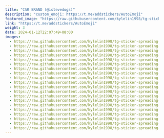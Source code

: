 ```yaml
---
title: "CAR BRAND (@istevedogs)"
description: "custom_emoji: https://t.me/addstickers/AutoEmoji"
featured_image: "https://raw.githubusercontent.com/kylelin1998/tg-sticker-spreading-worldwide-images/main/img/1b8f5bad-8d44-44b7-8353-9441d890910d.jpg"
link: "https://t.me/addstickers/AutoEmoji"
weight: 3
date: 2024-01-12T22:07:49+08:00
images:
  - https://raw.githubusercontent.com/kylelin1998/tg-sticker-spreading-worldwide-images/main/img/1b8f5bad-8d44-44b7-8353-9441d890910d.jpg
  - https://raw.githubusercontent.com/kylelin1998/tg-sticker-spreading-worldwide-images/main/img/f9868ce7-e66f-48cd-b479-4053d96466bb.jpg
  - https://raw.githubusercontent.com/kylelin1998/tg-sticker-spreading-worldwide-images/main/img/965a07e3-e901-42d6-b60e-3d035fdab0a3.jpg
  - https://raw.githubusercontent.com/kylelin1998/tg-sticker-spreading-worldwide-images/main/img/1683ca24-0fbf-47fe-8ae6-518c96a8fabf.jpg
  - https://raw.githubusercontent.com/kylelin1998/tg-sticker-spreading-worldwide-images/main/img/99ce50ed-b5f4-435c-a913-bcee36e1ce31.jpg
  - https://raw.githubusercontent.com/kylelin1998/tg-sticker-spreading-worldwide-images/main/img/19888306-3b1e-426a-819c-10b61b3277fd.jpg
  - https://raw.githubusercontent.com/kylelin1998/tg-sticker-spreading-worldwide-images/main/img/5c1c7ecc-0323-4f7c-a1d4-e6e8b4319ac4.jpg
  - https://raw.githubusercontent.com/kylelin1998/tg-sticker-spreading-worldwide-images/main/img/115236d9-dd94-4027-b56d-84f313f81299.jpg
  - https://raw.githubusercontent.com/kylelin1998/tg-sticker-spreading-worldwide-images/main/img/42ea7e2d-73a3-4731-87fb-eb2c5d3543f1.jpg
  - https://raw.githubusercontent.com/kylelin1998/tg-sticker-spreading-worldwide-images/main/img/cab71470-872c-4c62-a112-7357b54079be.jpg
  - https://raw.githubusercontent.com/kylelin1998/tg-sticker-spreading-worldwide-images/main/img/755c0b07-8f7e-4927-b47d-f100e0b61052.jpg
  - https://raw.githubusercontent.com/kylelin1998/tg-sticker-spreading-worldwide-images/main/img/0bd202f1-ec10-4933-ad89-f2c6cda2df57.jpg
  - https://raw.githubusercontent.com/kylelin1998/tg-sticker-spreading-worldwide-images/main/img/cc561ce3-0af4-4bbb-9e72-5e01087ce29b.jpg
  - https://raw.githubusercontent.com/kylelin1998/tg-sticker-spreading-worldwide-images/main/img/5a07dc19-5720-4780-a82b-6750abd1904f.jpg
  - https://raw.githubusercontent.com/kylelin1998/tg-sticker-spreading-worldwide-images/main/img/5d55440d-f283-4676-8b61-21ae437529bb.jpg
  - https://raw.githubusercontent.com/kylelin1998/tg-sticker-spreading-worldwide-images/main/img/0bf2b72e-0e95-445b-8103-8d8d1a61608f.jpg
  - https://raw.githubusercontent.com/kylelin1998/tg-sticker-spreading-worldwide-images/main/img/59e13239-0de0-4ce8-8467-e32f9e0a1b40.jpg
  - https://raw.githubusercontent.com/kylelin1998/tg-sticker-spreading-worldwide-images/main/img/ec32f154-bb03-4255-8b5c-8d772fd100fa.jpg
  - https://raw.githubusercontent.com/kylelin1998/tg-sticker-spreading-worldwide-images/main/img/92c7d798-91e9-4a7f-838a-5bbfcbf0e7b7.jpg
  - https://raw.githubusercontent.com/kylelin1998/tg-sticker-spreading-worldwide-images/main/img/3ac802bf-2c66-44f6-84d3-0184c8de804d.jpg
---
```

